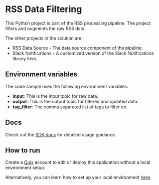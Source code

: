 # RSS Data Filtering

This Python project is part of the RSS processing pipeline. The project filters and augments the raw RSS data.

The other projects in the solution are:
- RSS Data Source - The data source component of the pipeline.
- Slack Notifications - A customized version of the Slack Notifications library item.

## Environment variables

The code sample uses the following environment variables:

- **input**: This is the input topic for raw data.
- **output**: This is the output topic for filtered and updated data.
- **tag_filter**: The comma separated list of tags to filter on.

## Docs

Check out the [SDK docs](https://quix.ai/docs/sdk/introduction.html) for detailed usage guidance.

## How to run
Create a [Quix](https://portal.platform.quix.ai/self-sign-up?xlink=github) account to edit or deploy this application without a local environment setup.

Alternatively, you can learn how to set up your local environment [here](https://quix.ai/docs/sdk/python-setup.html).
